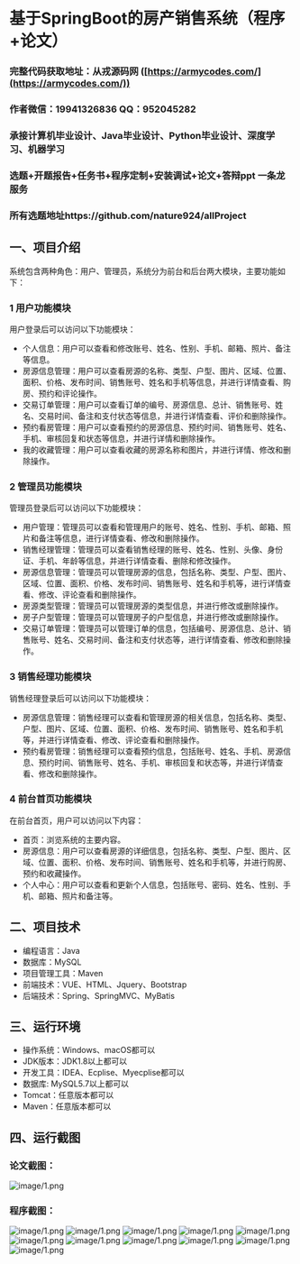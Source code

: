 基于SpringBoot的房产销售系统（程序+论文）
=
### 完整代码获取地址：从戎源码网 ([https://armycodes.com/](https://armycodes.com/))
### 作者微信：19941326836  QQ：952045282 
### 承接计算机毕业设计、Java毕业设计、Python毕业设计、深度学习、机器学习
### 选题+开题报告+任务书+程序定制+安装调试+论文+答辩ppt 一条龙服务
### 所有选题地址https://github.com/nature924/allProject

一、项目介绍
---
系统包含两种角色：用户、管理员，系统分为前台和后台两大模块，主要功能如下：


### 1 用户功能模块

用户登录后可以访问以下功能模块：
- 个人信息：用户可以查看和修改账号、姓名、性别、手机、邮箱、照片、备注等信息。
- 房源信息管理：用户可以查看房源的名称、类型、户型、图片、区域、位置、面积、价格、发布时间、销售账号、姓名和手机等信息，并进行详情查看、购房、预约和评论操作。
- 交易订单管理：用户可以查看订单的编号、房源信息、总计、销售账号、姓名、交易时间、备注和支付状态等信息，并进行详情查看、评价和删除操作。
- 预约看房管理：用户可以查看预约的房源信息、预约时间、销售账号、姓名、手机、审核回复和状态等信息，并进行详情和删除操作。
- 我的收藏管理：用户可以查看收藏的房源名称和图片，并进行详情、修改和删除操作。

### 2 管理员功能模块

管理员登录后可以访问以下功能模块：
- 用户管理：管理员可以查看和管理用户的账号、姓名、性别、手机、邮箱、照片和备注等信息，进行详情查看、修改和删除操作。
- 销售经理管理：管理员可以查看销售经理的账号、姓名、性别、头像、身份证、手机、年龄等信息，并进行详情查看、删除和修改操作。
- 房源信息管理：管理员可以管理房源的信息，包括名称、类型、户型、图片、区域、位置、面积、价格、发布时间、销售账号、姓名和手机等，进行详情查看、修改、评论查看和删除操作。
- 房源类型管理：管理员可以管理房源的类型信息，并进行修改或删除操作。
- 房子户型管理：管理员可以管理房子的户型信息，并进行修改或删除操作。
- 交易订单管理：管理员可以管理订单的信息，包括编号、房源信息、总计、销售账号、姓名、交易时间、备注和支付状态等，进行详情查看、修改和删除操作。

### 3 销售经理功能模块

销售经理登录后可以访问以下功能模块：
- 房源信息管理：销售经理可以查看和管理房源的相关信息，包括名称、类型、户型、图片、区域、位置、面积、价格、发布时间、销售账号、姓名和手机等，并进行详情查看、修改、评论查看和删除操作。
- 预约看房管理：销售经理可以查看预约信息，包括账号、姓名、手机、房源信息、预约时间、销售账号、姓名、手机、审核回复和状态等，并进行详情查看、修改和删除操作。

### 4 前台首页功能模块

在前台首页，用户可以访问以下内容：
- 首页：浏览系统的主要内容。
- 房源信息：用户可以查看房源的详细信息，包括名称、类型、户型、图片、区域、位置、面积、价格、发布时间、销售账号、姓名和手机等，并进行购房、预约和收藏操作。
- 个人中心：用户可以查看和更新个人信息，包括账号、密码、姓名、性别、手机、邮箱、照片和备注等。




二、项目技术
---
- 编程语言：Java
- 数据库：MySQL
- 项目管理工具：Maven
- 前端技术：VUE、HTML、Jquery、Bootstrap
- 后端技术：Spring、SpringMVC、MyBatis

三、运行环境
---
- 操作系统：Windows、macOS都可以
- JDK版本：JDK1.8以上都可以
- 开发工具：IDEA、Ecplise、Myecplise都可以
- 数据库: MySQL5.7以上都可以
- Tomcat：任意版本都可以
- Maven：任意版本都可以

四、运行截图
---
### 论文截图：
![image/1.png](limage/1.png)

### 程序截图：
![image/1.png](image/图片1.png)
![image/1.png](image/图片2.png)
![image/1.png](image/图片3.png)
![image/1.png](image/图片4.png)
![image/1.png](image/图片5.png)
![image/1.png](image/图片6.png)
![image/1.png](image/图片7.png)
![image/1.png](image/图片8.png)
![image/1.png](image/图片9.png)
![image/1.png](image/图片10.png)
![image/1.png](image/图片11.png)


